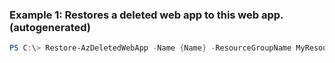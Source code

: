 
### Example 1: Restores a deleted web app to this web app. (autogenerated)
```powershell
PS C:\> Restore-AzDeletedWebApp -Name {Name} -ResourceGroupName MyResourceGroup -TargetAppServicePlanName {TargetAppServicePlanName}

```


